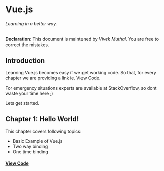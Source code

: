 # Vue.js
###### Learning in a better way.

**Declaration**: This document is maintened by *Vivek Muthal*. You are free to correct the mistakes.


## Introduction

Learning Vue.js becomes easy if we get working code. So that, for every chapter we are providing a link ie. View Code.

For emergency situations experts are available at StackOverflow, so dont waste your time here ;)

Lets get started.


## Chapter 1: Hello World!

This chapter covers following topics:
* Basic Example of Vue.js
* Two way binding
* One time binding

#### [View Code](https://jsfiddle.net/vmuthal/ugjtot3q/)

